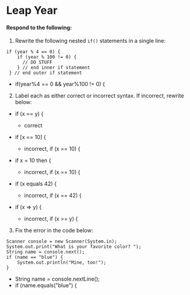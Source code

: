 # Leap Year
#### Respond to the following:

1. Rewrite the following nested `if()` statements in a single line:
  ```
  if (year % 4 == 0) {
      if (year % 100 != 0) {
        // DO STUFF
      } // end inner if statement
   } // end outer if statement
  ```
  * if(year%4 == 0 && year%100 != 0) {


2. Label each as either correct or incorrect syntax. If incorrect, rewrite below:
  * if (x == y) {

    * correct

  * if [x == 10] {

    * incorrect, if (x == 10) {

  * if x = 10 then {

    * incorrect, if (x == 10) {

  * if (x equals 42) {

    * incorrect, if (x == 42) {

  * if (x => y) {

    * incorrect, if (x >= y) {


3. Fix the error in the code below:

  ```
  Scanner console = new Scanner(System.in);
  System.out.print("What is your favorite color? ");
  String name = console.next();
  if (name == "blue") {
      System.out.println("Mine, too!");
  }
  ```

  * String name = console.nextLine();
  * if (name.equals("blue") {
